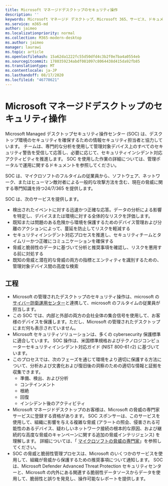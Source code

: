 ```yaml
---
title: Microsoft マネージドデスクトップのセキュリティ操作
description: ''
keywords: Microsoft マネージド デスクトップ、Microsoft 365、サービス、ドキュメント
ms.service: m365-md
author: jaimeo
ms.localizationpriority: normal
ms.collection: M365-modern-desktop
ms.author: jaimeo
manager: laurawi
ms.topic: article
ms.openlocfilehash: 15a62da1222fc55d50dfd4c3b2f0e7ba4a0554eb
ms.sourcegitcommit: 1780359234abdf081097c8064438d415da92fb85
ms.translationtype: MT
ms.contentlocale: ja-JP
ms.lasthandoff: 08/17/2020
ms.locfileid: "46778621"
---
```

# <a name="security-operations-in-microsoft-managed-desktop"></a>Microsoft マネージドデスクトップのセキュリティ操作

Microsoft Managed デスクトップセキュリティ操作センター (SOC) は、デスクトップ環境のセキュリティを確保するための情報セキュリティ担当者と協力しています。 チームは、専門的な分析を使用して管理対象デバイス上のすべてのセキュリティ警告を受信して応答し、必要に応じて、セキュリティインシデント対応アクティビティを推進します。 SOC を使用した作業の詳細については、管理ポータルで運用に関するドキュメントを参照してください。

SOC は、マイクロソフトのフルタイムの従業員から、ソフトウェア、ネットワーク、またはヒューマン敵対者による一般的な攻撃方法を含む、現在の脅威に関する専門知識を持つ24/7/365 を提供します。

SOC は、次のサービスを提供します。
- 検出されたイベントに対する迅速かつ正確な応答。データの分析による影響を特定し、デバイスまたは環境に対する全体的なリスクを評価します。
- 既知または問題のある危険から環境を保護するためのデバイス管理および分離のアクションによって、蔓延を防止してリスクを軽減する
- セキュリティインシデント対応プロセスを推進し、セキュリティチームとタイムリーかつ正確にコミュニケーションを確保する
- 脅威と脆弱性のデータに基づいて分析と推奨事項を確認し、リスクを悪用する前に対処する
- 既知の脅威と潜在的な脅威の両方の指標とエンティティを識別するための、管理対象デバイス間の高度な検索

## <a name="processes"></a>工程

- Microsoft の管理されたデスクトップのセキュリティ操作は、microsoft の [サイバー防衛運用センター](https://www.microsoft.com/msrc/cdoc)と連携して、microsoft のフルタイムの従業員が担当します。 
- この SOC では、内部と外部の両方の会社全体の集合信号を使用して、お客様のデバイスを保護します。ただし、Microsoft の管理されたデスクトップにまだ何も表示されていません。
- Microsoft セキュリティソリューションは、多くの cybersecurity 保護標準に適合しています。 SOC 操作は、米国標準規格およびテクノロジコンピューターセキュリティインシデント対応ガイド (NIST 800-61 r2) に基づいています。
- このプロセスでは、次のフェーズを通じて環境をより適切に保護する方法について、分析および文書化および復旧後の洞察のための適切な情報と証拠を収集できます。
    - 準備、検出、および分析
    - コンテインメント
    - 根絶
    - 回復
    - インシデント後のアクティビティ
- Microsoft マネージドデスクトップのお客様は、Microsoft の脅威の専門家サービスに登録する資格があります。 SOC スポンサーは、このサービスを使用して、組織に影響を与える複雑な脅威 (アラートの照会、侵害される可能性のあるデバイス、疑わしいネットワーク接続の根本的な原因、および継続的な高度な脅威のキャンペーンに関する追加の脅威インテリジェンス) を理解します。 詳細については、「 [マイクロソフトの脅威の専門家](https://docs.microsoft.com/windows/security/threat-protection/microsoft-defender-atp/microsoft-threat-experts)」を参照してください。
- SOC の脅威と脆弱性管理プロセスは、Microsoft のいくつかのサービスを使用して、組織が脅威から保護するための推奨事項について通知します。 SOC は、Microsoft Defender Advanced Threat Protection セキュリティセンターと、Microsoft の内外にある関連する脆弱性データソースからデータを使用して、脆弱性と誤りを発見し、操作可能なレポートを提供します。
